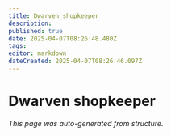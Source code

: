 ```yaml
---
title: Dwarven_shopkeeper
description: 
published: true
date: 2025-04-07T08:26:48.480Z
tags: 
editor: markdown
dateCreated: 2025-04-07T08:26:46.097Z
---
```


# Dwarven shopkeeper

*This page was auto-generated from structure.*